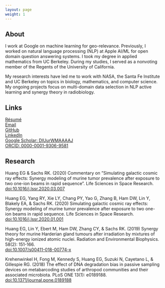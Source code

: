 ```yaml
---
layout: page
weight: 1
---
```


## About 
I work at Google on machine learning for geo-relevance. Previously, I worked on natural language processing (NLP) at Apple AI/ML for open domain question answering systems. I took my degree in applied mathematics from UC Berkeley. During my studies, I served as a nonvoting member of the Regents of the University of California.

My research interests have led me to work with NASA, the Santa Fe Institute and UC Berkeley on topics in biology, mathematics, and computer science. My ongoing projects focus on multi-domain data selection in NLP active learning and synergy theory in radiobiology.

## Links
[Résumé](http://nbviewer.jupyter.org/github/eghuang/cv/blob/master/resume.pdf)  
[Email](mailto:edwardghg@gmail.com)  
[GitHub](https://github.com/eghuang)  
[LinkedIn](https://www.linkedin.com/in/eghuang)  
[Google Scholar: DlUurWMAAAAJ](https://scholar.google.com/citations?user=DlUurWMAAAAJ)  
[ORCID: 0000-0001-9306-9581](https://orcid.org/0000-0001-9306-9581)  
<!-- [Facebook](https://www.facebook.com/UCStudentAdvisor)  
[Twitter](https://twitter.com/EdwardGHuang)   
[Instagram](https://instagram.com/EdwardGHuang) -->

## Research

Huang EG & Sachs RK. (2020) Commentary on ”Simulating galactic cosmic ray effects: Synergy modeling of murine tumor prevalence after exposure to two one-ion beams in rapid sequence”. Life Sciences in Space Research.  
[doi:10.1016/j.lssr.2020.03.007](https://doi.org/10.1016/j.lssr.2020.03.007)  

Huang EG, Yang RY, Xie LY, Chang PY, Yao G, Zhang B, Ham DW, Lin Y, Blakely EA, & Sachs RK. (2020) Simulating galactic cosmic ray effects: Synergy modeling of murine tumor prevalence after exposure to two one-ion beams in rapid sequence. Life Sciences in Space Research.  
[doi:10.1016/j.lssr.2020.01.001](https://doi.org/10.1016/j.lssr.2020.01.001)

Huang EG, Lin Y, Ebert M, Ham DW, Zhang CY, & Sachs RK. (2019) Synergy theory for murine Harderian gland tumours after irradiation by mixtures of high-energy ionized atomic nuclei. Radiation and Environmental Biophysics. 58(2): 151-166.  
[doi:10.1007/s00411-018-00774-x](https://doi.org/10.1007/s00411-018-00774-x)

Krehenwinkel H, Fong M, Kennedy S, Huang EG, Suzuki N, Cayetano L, & Gillespie RG. (2018) The effect of DNA degradation bias in passive sampling devices on metabarcoding studies of arthropod communities and their associated microbiota. PLoS ONE 13(1): e0189188.  
[doi:10.1371/journal.pone.0189188](https://doi.org/10.1371/journal.pone.0189188)


